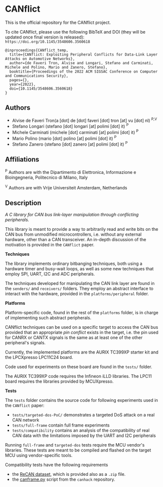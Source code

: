 # CANflict

This is the official repository for the CANflict project.

To cite CANflict, please use the following BibTeX and DOI (they will be updated once final version is released): `https://doi.org/10.1145/3548606.3560618`

```
@inproceedings{CANflict_temp,
  title={CANflict: Exploiting Peripheral Conflicts for Data-Link Layer Attacks on Automotive Networks},
  author={de Faveri Tron, Alvise and Longari, Stefano and Carminati, Michele and Polino, Mario and Zanero, Stefano},  
  booktitle={Proceedings of the 2022 ACM SIGSAC Conference on Computer and Communications Security},
  pages={},
  year={2022},
  doi={10.1145/3548606.3560618}
}
```
## Authors
- Alvise de Faveri Tron(a [dot] de [dot] faveri [dot] tron [at] vu [dot] nl) <sup>P,V</sup>
- Stefano Longari (stefano [dot] longari [at] polimi [dot] it) <sup>P</sup> 
- Michele Carminati (michele [dot] carminati [at] polimi [dot] it) <sup>P</sup>
- Mario Polino (mario [dot] polino [at] polimi [dot] it) <sup>P</sup>
- Stefano Zanero (stefano [dot] zanero [at] polimi [dot] it) <sup>P</sup>

## Affiliations
 
 <sup>P</sup> Authors are with the Dipartimento di Elettronica, Informazione e Bioingegneria, Politecnico di Milano, Italy
 
 <sup>V</sup> Authors are with Vrije Universiteit Amsterdam, Netherlands

 
 ## Description
 
_A C library for CAN bus link-layer manipulation through conflicting peripherals._

This library is meant to provide a way to arbitrarily read and write bits on the
CAN bus from unmodified microcontrollers, i.e. without any external hardware,
other than a CAN transceiver. An in-depth discussion of the motivation
is provided in the `CANflict` paper.

**Techniques**

The library implements ordinary bitbanging techniques, both using a hardware
timer and busy-wait loops, as well as some new techniques that employ SPI, UART,
I2C and ADC peripherals.

The techniques developed for manipulating the CAN link layer are found in the
`senders/` and `receivers/` folders. They employ an abstract interface to
interact with the hardware, provided in the `platforms/peripheral` folder.

**Platforms**

Platform-specific code, found in the rest of the `platforms` folder, is in
charge of implementing such abstract peripherals.

CANflict techniques can be used on a specific target to access the CAN bus
provided that an appropriate _pin conflict_ exists in the target, i.e.
the pin used for CANRX or CANTX signals is the same as at least one of the
other peripheral's signals.

Currently, the implemented platforms are the AURIX TC399XP starter kit
and the LPCXpresso LPC11C24 board.

Code used for experiments on these board are found in the `tests/`
folder.

The AURIX TC399XP code requires the Infineon iLLD libraries. The LPC11 board
requires the libraries provided by MCUXpresso.

**Tests**

The `tests` folder contains the source code for following experiments used in the
`CANflict` paper:

- `tests/targeted-dos-PoC/` demonstrates a targeted DoS attack on a real CAN network
- `tests/full-frame` contain full frame experiments
- `tests/compatibility` contains an analysis of the compatibility of real CAN data with the limitations imposed by the UART and I2C peripherals

Running `full-frame` and `targeted-dos` tests require the MCU vendor's
libraries. These tests are meant to be compiled and flashed on the target MCU
using vendor-specific tools.

Compatibility tests have the following requirements

- the [ReCAN dataset](https://github.com/Cyberdefence-Lab-Murcia/ReCAN), which is provided also as a `.zip` file. 
- the [canframe.py](https://github.com/kentindell/canhack/blob/master/src/canframe.py) script from the `canhack` repository. 
